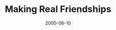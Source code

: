 ---
layout: message
category: message
series: "Doing Life Together"
title: "Making Real Friendships "
date: 2000-06-10
audio-description: "What does it mean to live in community? "
audio: ""
audio-title: "Making Real Friendships "
audio-duration: ":"
---